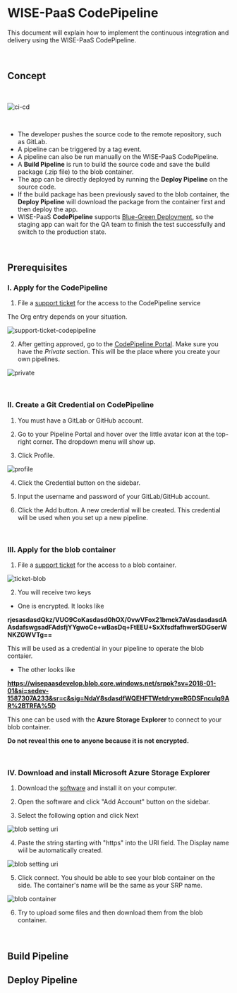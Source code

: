 # WISE-PaaS CodePipeline

This document will explain how to implement the continuous integration and delivery using the WISE-PaaS CodePipeline.

<br>

## Concept

<br>

![ci-cd](files/ci-cd.png)

<br>

- The developer pushes the source code to the remote repository, such as GitLab.
- A pipeline can be triggered by a tag event.
- A pipeline can also be run manually on the WISE-PaaS CodePipeline.
- A **Build Pipeline** is run to build the source code and save the build package (.zip file) to the blob container.
- The app can be directly deployed by running the **Deploy Pipeline** on the source code.
- If the build package has been previously saved to the blob container, the **Deploy Pipeline** will download the package from the container first and then deploy the app.
- WISE-PaaS **CodePipeline** supports [Blue-Green Deployment](https://docs.cloudfoundry.org/devguide/deploy-apps/blue-green.html), so the staging app can wait for the QA team to finish the test successfully and switch to the production state.

<br>

## Prerequisites

### I. Apply for the CodePipeline 

1. File a [support ticket](https://portal-support.wise-paas.com/web/tickets.html) for the access to the CodePipeline service

The Org entry depends on your situation.

![support-ticket-codepipeline](files/ticket-codepipeline.png)

2. After getting approved, go to the [CodePipeline Portal](https://portal-codepipeline.wise-paas.com). Make sure you have the _Private_ section. This will be the place where you create your own pipelines.

![private](files/private.png)

<br>

### II. Create a Git Credential on CodePipeline

1. You must have a GitLab or GitHub account.

2. Go to your Pipeline Portal and hover over the little avatar icon at the top-right corner. The dropdown menu will show up.

3. Click Profile.

![profile](files/profile.png)

4. Click the Credential button on the sidebar.

5. Input the username and password of your GitLab/GitHub account.

6. Click the Add button. A new credential will be created. This credential will be used when you set up a new pipeline.

<br>

### III. Apply for the blob container

1. File a [support ticket](https://portal-support.wise-paas.com/web/tickets.html) for the access to a blob container.

![ticket-blob](files/ticket-blob.png)

2. You will receive two keys
- One is encrypted. It looks like 

**rjesasdasdQkz/VUO9CoKasdasd0hOX/0vwVFox21bmck7aVasdasdasdAAsdafswgsadFAdsfjYYgwoCe+wBasDq+FtEEU+SxXfsdfafhwerSDGserWNKZGWVTg==**

This will be used as a credential in your pipeline to operate the blob contaier.

- The other looks like

**https://wisepaasdevelop.blob.core.windows.net/srpok?sv=2018-01-01&si=sedev-1587307A233&sr=c&sig=NdaY8sdasdfWQEHFTWetdryweRGDSFnculq9AR%2BTRFA%5D**

This one can be used with the **Azure Storage Explorer** to connect to your blob container.

**Do not reveal this one to anyone because it is not encrypted.**

<br>

### IV. Download and install Microsoft Azure Storage Explorer

1. Download the [software](https://azure.microsoft.com/en-us/features/storage-explorer/) and install it on your computer.

2. Open the software and click "Add Account" button on the sidebar.

3. Select the following option and click Next

![blob setting uri](files/blob-setting1.png)

4. Paste the string starting with "https" into the URI field. The Display name wiil be automatically created.

![blob setting uri](files/blob-setting2.png)

5. Click connect. You should be able to see your blob container on the side. The container's name will be the same as your SRP name.

![blob container](files/blob.png)

6. Try to upload some files and then download them from the blob container.

<br>

## Build Pipeline

## Deploy Pipeline

